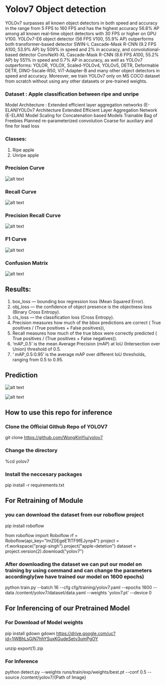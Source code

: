 # Yolov7 Object detection 

YOLOv7 surpasses all known object detectors in both speed and accuracy in the range from 5 FPS to 160 FPS and has the highest accuracy 56.8% AP among all known real-time object detectors with 30 FPS or higher on GPU V100. YOLOv7-E6 object detector (56 FPS V100, 55.9% AP) outperforms both transformer-based detector SWIN-L Cascade-Mask R-CNN (9.2 FPS A100, 53.9% AP) by 509% in speed and 2% in accuracy, and convolutional-based detector ConvNeXt-XL Cascade-Mask R-CNN (8.6 FPS A100, 55.2% AP) by 551% in speed and 0.7% AP in accuracy, as well as YOLOv7 outperforms: YOLOR, YOLOX, Scaled-YOLOv4, YOLOv5, DETR, Deformable DETR, DINO-5scale-R50, ViT-Adapter-B and many other object detectors in speed and accuracy. Moreover, we train YOLOv7 only on MS COCO dataset from scratch without using any other datasets or pre-trained weights. 

### Dataset : Apple classification between ripe and unripe

Model Architecture : Extended efficient layer aggregation networks (E-ELAN)YOLOv7 Architecture Extended Efficient Layer Aggregation Network (E-ELAN)
Model Scaling for Concatenation based Models 
Trainable Bag of Freebies Planned re-parameterized convolution 
Coarse for auxiliary and fine for lead loss  

### Classes:
 1. Ripe apple
 2. Unripe apple


### Precision Curve
![alt text](https://github.com/Pragi02/Apple_Classifier/blob/main/P_curve.png)

### Recall Curve
![alt text](https://github.com/Pragi02/Apple_Classifier/blob/main/R_curve.png)

### Precision Recall Curve
![alt text](https://github.com/Pragi02/Apple_Classifier/blob/main/PR_curve.png)

### F1 Curve
![alt text](https://github.com/Pragi02/Apple_Classifier/blob/main/F1_curve.png)

### Confusion Matrix
![alt text](https://github.com/Pragi02/Apple_Classifier/blob/main/confusion_matrix.png)


## Results: 
1. box_loss — bounding box regression loss (Mean Squared Error).
2. obj_loss — the confidence of object presence is the objectness loss (Binary Cross Entropy).
3. cls_loss — the classification loss (Cross Entropy).
4. Precision measures how much of the bbox predictions are correct ( True positives / (True positives + False positives)), 
5. Recall measures how much of the true bbox were correctly predicted ( True positives / (True positives + False negatives)). 
6. ‘mAP_0.5’ is the mean Average Precision (mAP) at IoU (Intersection over Union) threshold of 0.5.
7. ‘ mAP_0.5:0.95’ is the average mAP over different IoU thresholds, ranging from 0.5 to 0.95.


## Prediction 
![alt text](https://github.com/Pragi02/Apple_Classifier/blob/main/test_batch0_pred.jpg)

![alt text](https://github.com/Pragi02/Apple_Classifier/blob/main/test_batch0_labels.jpg)


## How to use this repo for inference 

### Clone the Official Github Repo of YOLOV7

git clone https://github.com/WongKinYiu/yolov7

### Change the directory

%cd yolov7

### Install the neccesary packages

pip install -r requirements.txt

## For Retraining of Module 

### you can download the dataset from our roboflow project 


pip install roboflow

from roboflow import Roboflow
rf = Roboflow(api_key="ImZ0EgeETtTF9fEJynp4")
project = rf.workspace("pragi-singh").project("apple-detetion")
dataset = project.version(2).download("yolov7")


### After downloading the dataset we can put our model on training by using command and can change the parameters accordingly(we have trained our model on 1600 epochs)

python train.py --batch 16 --cfg cfg/training/yolov7.yaml --epochs 1600 --data /content/yolov7/dataset/data.yaml --weights 'yolov7.pt' --device 0


## For Inferencing of our Pretrained Model 

### For Download of Model weights 
pip install gdown 
gdown https://drive.google.com/uc?id=1jWBhLsGjN7hhYSuxKGudeSetv3umPgOY

unzip export(1).zip

### For Inference
python detect.py --weights runs/train/exp/weights/best.pt --conf 0.5 --source /content/yolov7/{Path of Image}
